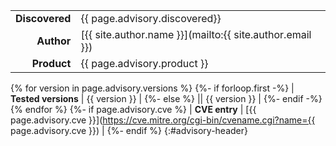 |                |                                                          |
|---------------:|----------------------------------------------------------|
| **Discovered** | {{ page.advisory.discovered}}                            |
|     **Author** | [{{ site.author.name }}](mailto:{{ site.author.email }}) |
|    **Product** | {{ page.advisory.product }}                              |
{% for version in page.advisory.versions %}
{%- if forloop.first -%}
| **Tested versions** | {{ version }} |
{%- else %}
|| {{ version }} |
{%- endif -%}
{% endfor %}
{%- if page.advisory.cve %}
| **CVE entry** | [{{ page.advisory.cve }}](https://cve.mitre.org/cgi-bin/cvename.cgi?name={{ page.advisory.cve }}) |
{%- endif %}
{:#advisory-header}
